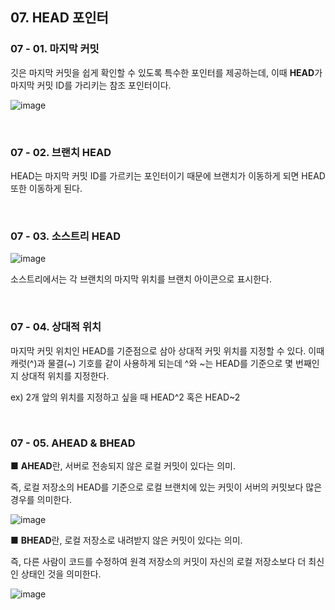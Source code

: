 <!-- 6장 브랜치 
    07. 해더 포인터 -->

## 07. HEAD 포인터

### 07 - 01. 마지막 커밋

깃은 마지막 커밋을 쉽게 확인할 수 있도록 특수한 포인터를 제공하는데, 이때 <b>HEAD</b>가 마지막 커밋 ID를 가리키는 참조 포인터이다.

![image](https://user-images.githubusercontent.com/114063539/194797530-8b66f588-840e-4b7f-87c5-53df4777b557.png)

<br>

### 07 - 02. 브랜치 HEAD

HEAD는 마지막 커밋 ID를 가르키는 포인터이기 때문에 브랜치가 이동하게 되면 HEAD 또한 이동하게 된다.

<br>

### 07 - 03. 소스트리 HEAD

![image](https://user-images.githubusercontent.com/114063539/194797769-f76bee88-21f4-44e4-9f39-872099701a13.png)

소스트리에서는 각 브랜치의 마지막 위치를 브랜치 아이콘으로 표시한다.

<br>

### 07 - 04. 상대적 위치

마지막 커밋 위치인 HEAD를 기준점으로 삼아 상대적 커밋 위치를 지정할 수 있다. 이때 캐럿(^)과 물결(~) 기호를 같이 사용하게 되는데 ^와 ~는 HEAD를 기준으로 몇 번째인지 상대적 위치를 지정한다.

ex) 2개 앞의 위치를 지정하고 싶을 때 HEAD^2 혹은 HEAD~2

<br>

### 07 - 05. AHEAD & BHEAD

■ <b>AHEAD</b>란, 서버로 전송되지 않은 로컬 커밋이 있다는 의미.

즉, 로컬 저장소의 HEAD를 기준으로 로컬 브랜치에 있는 커밋이 서버의 커밋보다 많은 경우를 의미한다.

![image](https://user-images.githubusercontent.com/114063539/194798315-dd140f26-1201-41fb-bbab-df894efa701a.png)

■ <b>BHEAD</b>란, 로컬 저장소로 내려받지 않은 커밋이 있다는 의미.

즉, 다른 사람이 코드를 수정하여 원격 저장소의 커밋이 자신의 로컬 저장소보다 더 최신인 상태인 것을 의미한다.

![image](https://user-images.githubusercontent.com/114063539/194798354-13ddbc36-dc3c-45c5-8531-b3c50010e3e8.png)

